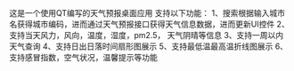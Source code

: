 这是一个使用QT编写的天气预报桌面应用
支持以下功能：
1、搜索根据输入城市名获得城市编码，进而通过天气预报接口获得天气信息数据，进而更新UI控件
2、支持当天风力，风向，温度，湿度，pm2.5， 天气阴晴等信息
3、支持一周以内天气查询
4、支持日出日落时间扇形图展示
5、支持最低温最高温折线图展示
6、支持感冒指数，空气状况，温馨提示等功能
